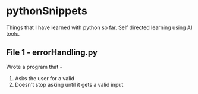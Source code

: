# pythonSnippets
Things that I have learned with python so far. Self directed learning using AI tools.

## File 1 - errorHandling.py
Wrote a program that -
1. Asks the user for a valid
2. Doesn't stop asking until it gets a valid input
